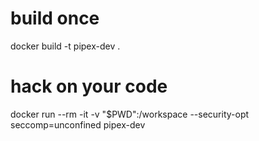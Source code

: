 # build once
docker build -t pipex-dev .

# hack on your code
docker run --rm -it -v "$PWD":/workspace --security-opt seccomp=unconfined pipex-dev

